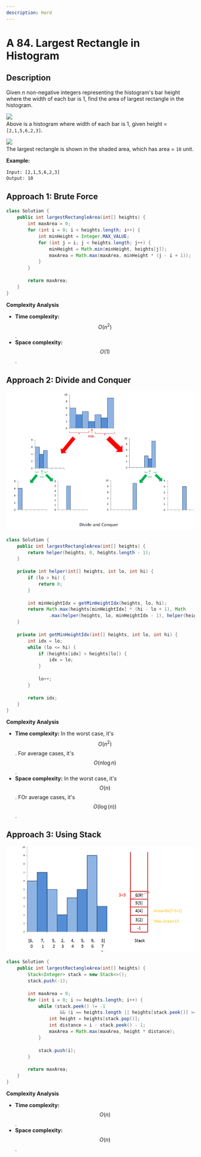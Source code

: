 ```yaml
---
description: Hard
---
```


# A 84. Largest Rectangle in Histogram

## Description

Given _n_ non-negative integers representing the histogram's bar height where the width of each bar is 1, find the area of largest rectangle in the histogram.

![](https://assets.leetcode.com/uploads/2018/10/12/histogram.png)  
Above is a histogram where width of each bar is 1, given height = `[2,1,5,6,2,3]`.

![](https://assets.leetcode.com/uploads/2018/10/12/histogram_area.png)  
The largest rectangle is shown in the shaded area, which has area = `10` unit.

**Example:**

```text
Input: [2,1,5,6,2,3]
Output: 10
```

## Approach 1: Brute Force

```java
class Solution {
    public int largestRectangleArea(int[] heights) {
        int maxArea = 0;
        for (int i = 0; i < heights.length; i++) {
            int minHeight = Integer.MAX_VALUE;
            for (int j = i; j < heights.length; j++) {
                minHeight = Math.min(minHeight, heights[j]);
                maxArea = Math.max(maxArea, minHeight * (j - i + 1));
            }
        }

        return maxArea;
    }
}
```

**Complexity Analysis**

* **Time complexity:** $$O(n^2)$$.
* **Space complexity:** $$O(1)$$.

## Approach 2: Divide and Conquer

![](../../../.gitbook/assets/image%20%28119%29.png)

```java
class Solution {
    public int largestRectangleArea(int[] heights) {
        return helper(heights, 0, heights.length - 1);
    }

    private int helper(int[] heights, int lo, int hi) {
        if (lo > hi) {
            return 0;
        }

        int minHeightIdx = getMinHeightIdx(heights, lo, hi);
        return Math.max(heights[minHeightIdx] * (hi - lo + 1), Math
                .max(helper(heights, lo, minHeightIdx - 1), helper(heights, minHeightIdx + 1, hi)));
    }

    private int getMinHeightIdx(int[] heights, int lo, int hi) {
        int idx = lo;
        while (lo <= hi) {
            if (heights[idx] > heights[lo]) {
                idx = lo;
            }

            lo++;
        }

        return idx;
    }
}
```

**Complexity Analysis**

* **Time complexity:** In the worst case, it's $$O(n^2)$$. For average cases, it's $$O(n\log{n})$$.
* **Space complexity:** In the worst case, it's $$O(n)$$. FOr average cases, it's $$O(\log(n))$$.

## Approach 3: Using Stack

![](../../../.gitbook/assets/image%20%28120%29.png)

```java
class Solution {
    public int largestRectangleArea(int[] heights) {
        Stack<Integer> stack = new Stack<>();
        stack.push(-1);

        int maxArea = 0;
        for (int i = 0; i <= heights.length; i++) {
            while (stack.peek() != -1
                    && (i == heights.length || heights[stack.peek()] >= heights[i])) {
                int height = heights[stack.pop()];
                int distance = i - stack.peek() - 1;
                maxArea = Math.max(maxArea, height * distance);
            }

            stack.push(i);
        }

        return maxArea;
    }
}
```

**Complexity Analysis**

* **Time complexity:** $$O(n)$$.
* **Space complexity:** $$O(n)$$.

